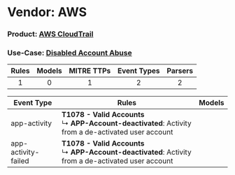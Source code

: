 Vendor: AWS
===========
### Product: [AWS CloudTrail](../ds_aws_aws_cloudtrail.md)
### Use-Case: [Disabled Account Abuse](../../../../UseCases/uc_disabled_account_abuse.md)

| Rules | Models | MITRE TTPs | Event Types | Parsers |
|:-----:|:------:|:----------:|:-----------:|:-------:|
|   1   |   0    |     1      |      2      |    2    |

| Event Type          | Rules                                                                                                         | Models |
| ------------------- | ------------------------------------------------------------------------------------------------------------- | ------ |
| app-activity        | <b>T1078 - Valid Accounts</b><br> ↳ <b>APP-Account-deactivated</b>: Activity from a de-activated user account |        |
| app-activity-failed | <b>T1078 - Valid Accounts</b><br> ↳ <b>APP-Account-deactivated</b>: Activity from a de-activated user account |        |